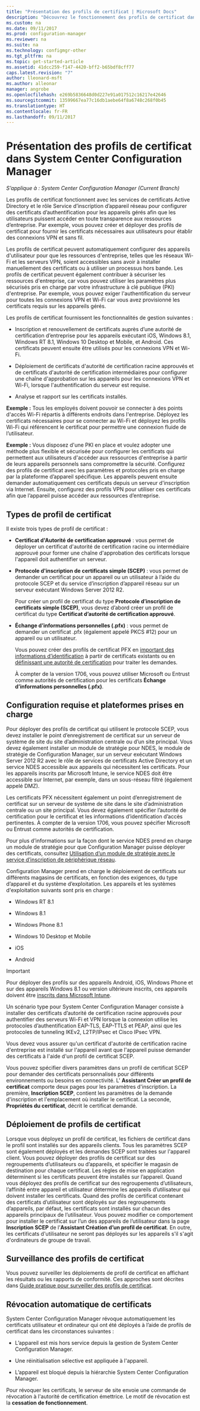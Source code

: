 ```yaml
---
title: "Présentation des profils de certificat | Microsoft Docs"
description: "Découvrez le fonctionnement des profils de certificat dans System Center Configuration Manager avec les services de certificats Active Directory."
ms.custom: na
ms.date: 09/11/2017
ms.prod: configuration-manager
ms.reviewer: na
ms.suite: na
ms.technology: configmgr-other
ms.tgt_pltfrm: na
ms.topic: get-started-article
ms.assetid: 41dcc259-f147-4420-bff2-b65bdf8cff77
caps.latest.revision: "7"
author: lleonard-msft
ms.author: alleonar
manager: angrobe
ms.openlocfilehash: e269b5836648d0d227e91a017512c16217e42646
ms.sourcegitcommit: 13599667ea77c16db1aebe64f8a6748c268f0b45
ms.translationtype: HT
ms.contentlocale: fr-FR
ms.lasthandoff: 09/11/2017
---
```

# <a name="introduction-to-certificate-profiles-in-system-center-configuration-manager"></a>Présentation des profils de certificat dans System Center Configuration Manager

*S’applique à : System Center Configuration Manager (Current Branch)*


Les profils de certificat fonctionnent avec les services de certificats Active Directory et le rôle Service d’inscription d’appareil réseau pour configurer des certificats d’authentification pour les appareils gérés afin que les utilisateurs puissent accéder en toute transparence aux ressources d’entreprise. Par exemple, vous pouvez créer et déployer des profils de certificat pour fournir les certificats nécessaires aux utilisateurs pour établir des connexions VPN et sans fil.

Les profils de certificat peuvent automatiquement configurer des appareils d'utilisateur pour que les ressources d'entreprise, telles que les réseaux Wi-Fi et les serveurs VPN, soient accessibles sans avoir à installer manuellement des certificats ou à utiliser un processus hors bande. Les profils de certificat peuvent également contribuer à sécuriser les ressources d'entreprise, car vous pouvez utiliser les paramètres plus sécurisés pris en charge par votre infrastructure à clé publique (PKI) d'entreprise. Par exemple, vous pouvez exiger l'authentification du serveur pour toutes les connexions VPN et Wi-Fi car vous avez provisionné les certificats requis sur les appareils gérés.   

Les profils de certificat fournissent les fonctionnalités de gestion suivantes :  

-   Inscription et renouvellement de certificats auprès d’une autorité de certification d’entreprise pour les appareils exécutant iOS, Windows 8.1, Windows RT 8.1, Windows 10 Desktop et Mobile, et Android. Ces certificats peuvent ensuite être utilisés pour les connexions VPN et Wi-Fi.  

-   Déploiement de certificats d'autorité de certification racine approuvés et de certificats d'autorité de certification intermédiaires pour configurer une chaîne d'approbation sur les appareils pour les connexions VPN et Wi-Fi, lorsque l'authentification du serveur est requise.  

-   Analyse et rapport sur les certificats installés.  

**Exemple :** Tous les employés doivent pouvoir se connecter à des points d'accès Wi-Fi répartis à différents endroits dans l'entreprise. Déployez les certificats nécessaires pour se connecter au Wi-Fi et déployez les profils Wi-Fi qui référencent le certificat pour permettre une connexion fluide de l’utilisateur.  

**Exemple :** Vous disposez d'une PKI en place et voulez adopter une méthode plus flexible et sécurisée pour configurer les certificats qui permettent aux utilisateurs d'accéder aux ressources d'entreprise à partir de leurs appareils personnels sans compromettre la sécurité. Configurez des profils de certificat avec les paramètres et protocoles pris en charge par la plateforme d’appareil spécifique. Les appareils peuvent ensuite demander automatiquement ces certificats depuis un serveur d'inscription via Internet. Ensuite, configurez des profils VPN pour utiliser ces certificats afin que l’appareil puisse accéder aux ressources d’entreprise.  

## <a name="types-of-certificate-profiles"></a>Types de profil de certificat  
 Il existe trois types de profil de certificat :  

-   **Certificat d'Autorité de certification approuvé** : vous permet de déployer un certificat d'autorité de certification racine ou intermédiaire approuvé pour former une chaîne d'approbation des certificats lorsque l'appareil doit authentifier un serveur.  

-   **Protocole d'inscription de certificats simple (SCEP)** : vous permet de demander un certificat pour un appareil ou un utilisateur à l’aide du protocole SCEP et du service d’inscription d’appareil réseau sur un serveur exécutant Windows Server 2012 R2.

    Pour créer un profil de certificat du type **Protocole d’inscription de certificats simple (SCEP)**, vous devez d’abord créer un profil de certificat du type **Certificat d’autorité de certification approuvé**.

-   **Échange d’informations personnelles (.pfx)** : vous permet de demander un certificat .pfx (également appelé PKCS #12) pour un appareil ou un utilisateur.

    Vous pouvez créer des profils de certificat PFX en [important des informations d’identification](/sccm/mdm/deploy-use/import-pfx-certificate-profiles) à partir de certificats existants ou en [définissant une autorité de certification](/sccm/mdm/deploy-use/create-pfx-certificate-profiles) pour traiter les demandes.

    À compter de la version 1706, vous pouvez utiliser Microsoft ou Entrust comme autorités de certification pour les certificats **Échange d’informations personnelles (.pfx)**.


## <a name="requirements-and-supported-platforms"></a>Configuration requise et plateformes prises en charge  
Pour déployer des profils de certificat qui utilisent le protocole SCEP, vous devez installer le point d’enregistrement de certificat sur un serveur de système de site du site d’administration centrale ou d’un site principal. Vous devez également installer un module de stratégie pour NDES, le module de stratégie de Configuration Manager, sur un serveur exécutant Windows Server 2012 R2 avec le rôle de services de certificats Active Directory et un service NDES accessible aux appareils qui nécessitent les certificats. Pour les appareils inscrits par Microsoft Intune, le service NDES doit être accessible sur Internet, par exemple, dans un sous-réseau filtré (également appelé DMZ).  

Les certificats PFX nécessitent également un point d’enregistrement de certificat sur un serveur de système de site dans le site d’administration centrale ou un site principal.  Vous devez également spécifier l’autorité de certification pour le certificat et les informations d’identification d’accès pertinentes.  À compter de la version 1706, vous pouvez spécifier Microsoft ou Entrust comme autorités de certification.  

Pour plus d’informations sur la façon dont le service NDES prend en charge un module de stratégie pour que Configuration Manager puisse déployer des certificats, consultez [Utilisation d’un module de stratégie avec le service d’inscription de périphérique réseau](http://go.microsoft.com/fwlink/p/?LinkId=328657).  

Configuration Manager prend en charge le déploiement de certificats sur différents magasins de certificats, en fonction des exigences, du type d’appareil et du système d’exploitation. Les appareils et les systèmes d'exploitation suivants sont pris en charge :  

-   Windows RT 8.1  

-   Windows 8.1  

-   Windows Phone 8.1  

-   Windows 10 Desktop et Mobile  

-   iOS  

-   Android  

> [!IMPORTANT]  
>  Pour déployer des profils sur des appareils Android, iOS, Windows Phone et sur des appareils Windows 8.1 ou version ultérieure inscrits, ces appareils doivent être [inscrits dans Microsoft Intune](https://technet.microsoft.com/en-us/library/dn646962.aspx).   

Un scénario type pour System Center Configuration Manager consiste à installer des certificats d’autorité de certification racine approuvés pour authentifier des serveurs Wi-Fi et VPN lorsque la connexion utilise les protocoles d’authentification EAP-TLS, EAP-TTLS et PEAP, ainsi que les protocoles de tunneling IKEv2, L2TP/IPsec et Cisco IPsec VPN.  

Vous devez vous assurer qu'un certificat d'autorité de certification racine d'entreprise est installé sur l'appareil avant que l'appareil puisse demander des certificats à l'aide d'un profil de certificat SCEP.  

Vous pouvez spécifier divers paramètres dans un profil de certificat SCEP pour demander des certificats personnalisés pour différents environnements ou besoins en connectivité. L' **Assistant Créer un profil de certificat** comporte deux pages pour les paramètres d'inscription. La première, **Inscription SCEP**, contient les paramètres de la demande d'inscription et l'emplacement où installer le certificat. La seconde, **Propriétés du certificat**, décrit le certificat demandé.  

## <a name="deploying-certificate-profiles"></a>Déploiement de profils de certificat  
 Lorsque vous déployez un profil de certificat, les fichiers de certificat dans le profil sont installés sur des appareils clients. Tous les paramètres SCEP sont également déployés et les demandes SCEP sont traitées sur l'appareil client. Vous pouvez déployer des profils de certificat sur des regroupements d’utilisateurs ou d’appareils, et spécifier le magasin de destination pour chaque certificat. Les règles de mise en application déterminent si les certificats peuvent être installés sur l’appareil. Quand vous déployez des profils de certificat sur des regroupements d’utilisateurs, l’affinité entre appareil et utilisateur détermine les appareils d’utilisateur qui doivent installer les certificats. Quand des profils de certificat contenant des certificats d’utilisateur sont déployés sur des regroupements d’appareils, par défaut, les certificats sont installés sur chacun des appareils principaux de l’utilisateur. Vous pouvez modifier ce comportement pour installer le certificat sur l’un des appareils de l’utilisateur dans la page **Inscription SCEP** de l’**Assistant Création d’un profil de certificat**. En outre, les certificats d'utilisateur ne seront pas déployés sur les appareils s'il s'agit d'ordinateurs de groupe de travail.  

## <a name="monitoring-certificate-profiles"></a>Surveillance des profils de certificat  

Vous pouvez surveiller les déploiements de profil de certificat en affichant les résultats ou les rapports de conformité. Ces approches sont décrites dans [Guide pratique pour surveiller des profils de certificat](/sccm/protect/deploy-use/monitor-certificate-profiles).


## <a name="automatic-revocation-of-certificates"></a>Révocation automatique de certificats  
 System Center Configuration Manager révoque automatiquement les certificats utilisateur et ordinateur qui ont été déployés à l’aide de profils de certificat dans les circonstances suivantes :  

-   L’appareil est mis hors service depuis la gestion de System Center Configuration Manager.  

-   Une réinitialisation sélective est appliquée à l'appareil.  

-   L’appareil est bloqué depuis la hiérarchie System Center Configuration Manager.  

 Pour révoquer les certificats, le serveur de site envoie une commande de révocation à l'autorité de certification émettrice. Le motif de révocation est la **cessation de fonctionnement**.  
